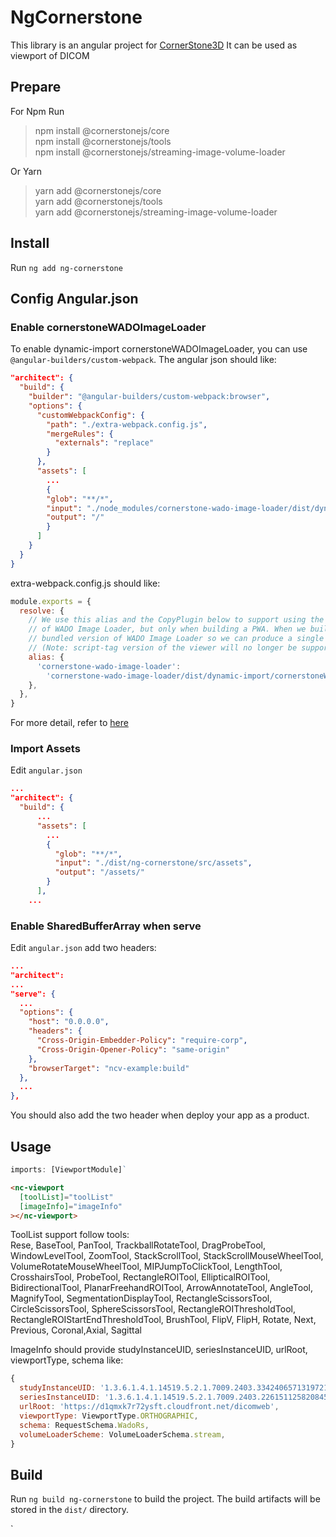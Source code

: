 # NgCornerstone

This library is an angular project for [CornerStone3D](https://www.cornerstonejs.org/)
It can be used as viewport of DICOM 


## Prepare
For Npm Run
> npm install @cornerstonejs/core  
> npm install @cornerstonejs/tools  
> npm install @cornerstonejs/streaming-image-volume-loader   

Or Yarn
> yarn add @cornerstonejs/core  
> yarn add @cornerstonejs/tools  
> yarn add @cornerstonejs/streaming-image-volume-loader  

## Install
Run `ng add ng-cornerstone`

## Config Angular.json
### Enable cornerstoneWADOImageLoader
To enable dynamic-import cornerstoneWADOImageLoader, you can use `@angular-builders/custom-webpack`.
The angular json should like: 
```json
"architect": {
  "build": {
    "builder": "@angular-builders/custom-webpack:browser",
    "options": {
      "customWebpackConfig": {
        "path": "./extra-webpack.config.js",
        "mergeRules": {
          "externals": "replace"
        }
      },
      "assets": [
        ...
        {
        "glob": "**/*",
        "input": "./node_modules/cornerstone-wado-image-loader/dist/dynamic-import",
        "output": "/"
        }
      ]
    }
  }
}
```
extra-webpack.config.js should like: 
```js
module.exports = {
  resolve: {
    // We use this alias and the CopyPlugin below to support using the dynamic-import version
    // of WADO Image Loader, but only when building a PWA. When we build a package, we must use the
    // bundled version of WADO Image Loader so we can produce a single file for the viewer.
    // (Note: script-tag version of the viewer will no longer be supported in OHIF v3)
    alias: {
      'cornerstone-wado-image-loader':
        'cornerstone-wado-image-loader/dist/dynamic-import/cornerstoneWADOImageLoader.min.js',
    },
  },
}
```

For more detail, refer to [here](https://github.com/cornerstonejs/cornerstoneWADOImageLoader#upgrade-to-cwil-v4x)
### Import Assets
Edit `angular.json`
```json
...
"architect": {
  "build": {
      ...
      "assets": [
        ...
        {
          "glob": "**/*",
          "input": "./dist/ng-cornerstone/src/assets",
          "output": "/assets/"
        }
      ],
    ...
```

### Enable SharedBufferArray when serve
Edit `angular.json` add two headers:
```json
...
"architect":
...
"serve": {
  ...
  "options": {
    "host": "0.0.0.0",
    "headers": {
      "Cross-Origin-Embedder-Policy": "require-corp",
      "Cross-Origin-Opener-Policy": "same-origin"
    },
    "browserTarget": "ncv-example:build"
  },
  ...
},
```
You should also add the two header when deploy your app as a product.


## Usage
```ts
imports: [ViewportModule]`
```
```html
<nc-viewport
  [toolList]="toolList"
  [imageInfo]="imageInfo"
></nc-viewport>
```
ToolList support follow tools:  
Rese, BaseTool, PanTool, TrackballRotateTool, DragProbeTool, WindowLevelTool,
ZoomTool, StackScrollTool, StackScrollMouseWheelTool,
VolumeRotateMouseWheelTool, MIPJumpToClickTool,
LengthTool, CrosshairsTool, ProbeTool,
RectangleROITool, EllipticalROITool, BidirectionalTool,
PlanarFreehandROITool, ArrowAnnotateTool, AngleTool,
MagnifyTool, SegmentationDisplayTool, RectangleScissorsTool,
CircleScissorsTool, SphereScissorsTool, RectangleROIThresholdTool,
RectangleROIStartEndThresholdTool, BrushTool, FlipV, FlipH,
Rotate, Next, Previous, Coronal,Axial, Sagittal


ImageInfo should provide studyInstanceUID, seriesInstanceUID, urlRoot, viewportType, schema
like:
```js
{
  studyInstanceUID: '1.3.6.1.4.1.14519.5.2.1.7009.2403.334240657131972136850343327463',
  seriesInstanceUID: '1.3.6.1.4.1.14519.5.2.1.7009.2403.226151125820845824875394858561',
  urlRoot: 'https://d1qmxk7r72ysft.cloudfront.net/dicomweb',
  viewportType: ViewportType.ORTHOGRAPHIC,
  schema: RequestSchema.WadoRs,
  volumeLoaderScheme: VolumeLoaderSchema.stream,
}
```

## Build

Run `ng build ng-cornerstone` to build the project.
The build artifacts will be stored in the `dist/` directory.

`
